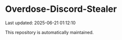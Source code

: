 # Overdose-Discord-Stealer

Last updated: 2025-06-21 01:12:10

This repository is automatically maintained.
